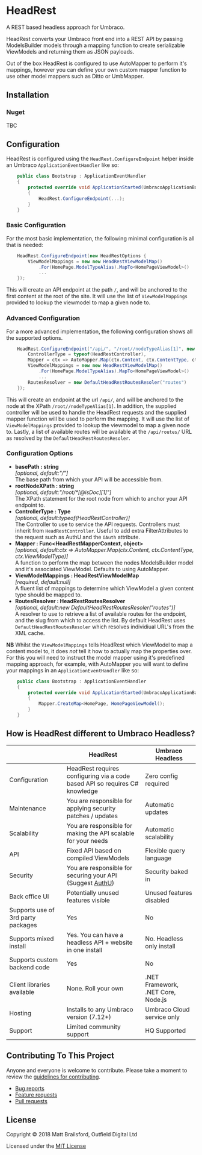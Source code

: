 # HeadRest
A REST based headless approach for Umbraco.

HeadRest converts your Umbraco front end into a REST API by passing ModelsBuilder models through a mapping function to create serializable ViewModels and returning them as JSON payloads. 

Out of the box HeadRest is configured to use AutoMapper to perform it's mappings, however you can define your own custom mapper function to use other model mappers such as Ditto or UmbMapper.

## Installation

### Nuget

TBC

## Configuration
HeadRest is configured using the `HeadRest.ConfigureEndpoint` helper inside an Umbraco `ApplicationEventHandler` like so:
````csharp 
    public class Bootstrap : ApplicationEventHandler
    {
        protected override void ApplicationStarted(UmbracoApplicationBase app, ApplicationContext ctx)
        {
            HeadRest.ConfigureEndpoint(...);
        }
    }
````

### Basic Configuration
For the most basic implementation, the following minimal configuration is all that is needed:
````csharp 
    HeadRest.ConfigureEndpoint(new HeadRestOptions {
        ViewModelMappings = new new HeadRestViewModelMap()
            .For(HomePage.ModelTypeAlias).MapTo<HomePageViewModel>()
            ...
    });
````

This will create an API endpoint at the path `/`, and will be anchored to the first content at the root of the site. It will use the list of `ViewModelMappings` provided to lookup the viewmodel to map a given node to.

### Advanced Configuration
For a more advanced implementation, the following configuration shows all the supported options.
````csharp 
    HeadRest.ConfigureEndpoint("/api/", "/root//nodeTypeAlias[1]", new HeadRestOptions {
        ControllerType = typeof(HeadRestController),
        Mapper = ctx => AutoMapper.Map(ctx.Content, ctx.ContentType, ctx.ViewModelType),
        ViewModelMappings = new new HeadRestViewModelMap()
            .For(HomePage.ModelTypeAlias).MapTo<HomePageViewModel>()
            ...
        RoutesResolver = new DefaultHeadRestRoutesResoler("routes")
    });
````
This will create an endpoint at the url `/api/`, and will be anchored to the node at the XPath `/root//nodeTypeAlias[1]`. In addition, the supplied controller will be used to handle the HeadRest requests and the supplied mapper function will be used to perform the mapping. It will use the list of `ViewModelMappings` provided to lookup the viewmodel to map a given node to. Lastly, a list of available routes will be available at the `/api/routes/` URL as resolved by the `DefaultHeadRestRoutesResoler`. 

### Configuration Options
* __basePath : string__   
  _[optional, default:"/"]_  
  The base path from which your API will be accessible from.
* __rootNodeXPath : string__   
  _[optional, default:"/root/*[@isDoc][1]"]_  
  The XPath statement for the root node from which to anchor your API endpoint to.
* __ControllerType : Type__   
  _[optional, default:typeof(HeadRestController)]_  
  The Controller to use to service the API requests. Controllers must inherit from `HeadRestController`. Useful to add extra FilterAttributes to the request such as AuthU and the `OAuth` attribute.
* __Mapper : Func<HeadRestMapperContext, object>__   
  _[optional, default:ctx => AutoMapper.Map(ctx.Content, ctx.ContentType, ctx.ViewModelType)]_  
  A function to perform the map between the nodes ModelsBuilder model and it's associated ViewModel. Defaults to using AutoMapper.
* __ViewModelMappings : HeadRestViewModelMap__   
  _[required, default:null]_  
  A fluent list of mappings to determine which ViewModel a given content type should be mapped to.
* __RoutesResolver : HeadRestRoutesResolver__   
  _[optional, default:new DefaultHeadRestRoutesResoler("routes")]_  
  A resolver to use to retrieve a list of available routes for the endpoint, and the slug from which to access the list. By default HeadRest uses `DefaultHeadRestRoutesResoler` which resolves individiual URL's from the XML cache.

**NB** Whilst the `ViewModelMappings` tells HeadRest which ViewModel to map a content model to, it does *not* tell it how to actually map the properties over. For this you will need to instruct the model mapper using it's predefined mapping approach, for example, with AutoMapper you will want to define your mappings in an `ApplicationEventHandler` like so:
````csharp 
    public class Bootstrap : ApplicationEventHandler
    {
        protected override void ApplicationStarted(UmbracoApplicationBase app, ApplicationContext ctx)
        {
            Mapper.CreateMap<HomePage, HomePageViewModel();
        }
    }
````
## How is HeadRest different to Umbraco Headless?
| | HeadRest | Umbraco Headless |
|-|----------|---------------|
| Configuration | HeadRest requires configuring via a code based API so requires C# knowledge | Zero config required |
| Maintenance | You are responsible for applying security patches / updates | Automatic updates |
| Scalability | You are responsible for making the API scalable for your needs | Automatic scalability |
| API | Fixed API based on compiled ViewModels | Flexible query language |
| Security | You are responsible for securing your API (Suggest [AuthU](https://github.com/mattbrailsford/umbraco-authu)) | Security baked in |
| Back office UI | Potentially unused features visible | Unused features disabled |
| Supports use of 3rd party packages | Yes | No |
| Supports mixed install | Yes. You can have a headless API + website in one install | No. Headless only install |
| Supports custom backend code | Yes | No |
| Client libraries available | None. Roll your own | .NET Framework, .NET Core, Node.js |
| Hosting | Installs to any Umbraco version (7.12+) | Umbraco Cloud service only |
| Support | Limited community support | HQ Supported |

## Contributing To This Project

Anyone and everyone is welcome to contribute. Please take a moment to review the [guidelines for contributing](CONTRIBUTING.md).

* [Bug reports](CONTRIBUTING.md#bugs)
* [Feature requests](CONTRIBUTING.md#features)
* [Pull requests](CONTRIBUTING.md#pull-requests)

## License

Copyright &copy; 2018 Matt Brailsford, Outfield Digital Ltd 

Licensed under the [MIT License](LICENSE)

